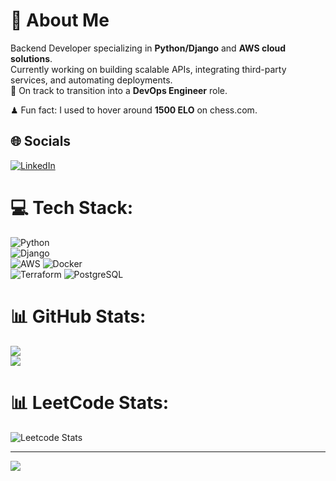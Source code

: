 # 💫 About Me
Backend Developer specializing in **Python/Django** and **AWS cloud solutions**.  
Currently working on building scalable APIs, integrating third-party services, and automating deployments.  
🚀 On track to transition into a **DevOps Engineer** role.  

♟ Fun fact: I used to hover around **1500 ELO** on chess.com.


## 🌐 Socials
[![LinkedIn](https://img.shields.io/badge/LinkedIn-%230077B5.svg?logo=linkedin&logoColor=white)](https://linkedin.com/in/amir-aini-174437171)

# 💻 Tech Stack:
![Python](https://img.shields.io/badge/Python-3776AB.svg?style=for-the-badge&logo=python&logoColor=white)  
![Django](https://img.shields.io/badge/Django-092E20.svg?style=for-the-badge&logo=django&logoColor=white)  
![AWS](https://img.shields.io/badge/AWS-FF9900.svg?style=for-the-badge&logo=amazon-aws&logoColor=white)
![Docker](https://img.shields.io/badge/Docker-2496ED.svg?style=for-the-badge&logo=docker&logoColor=white)  
![Terraform](https://img.shields.io/badge/Terraform-623CE4.svg?style=for-the-badge&logo=terraform&logoColor=white) 
![PostgreSQL](https://img.shields.io/badge/PostgreSQL-336791.svg?style=for-the-badge&logo=postgresql&logoColor=white)  

# 📊 GitHub Stats:
![](https://github-readme-stats.vercel.app/api/top-langs/?username=AmirAini&theme=city_light&hide_border=false&include_all_commits=false&count_private=true&layout=compact)  
![](https://github-readme-stats.vercel.app/api?username=AmirAini&theme=city_light&hide_border=false&include_all_commits=true&count_private=true)

# 📊 LeetCode Stats: 
![Leetcode Stats](https://leetcard.jacoblin.cool/AmirAini)

---
[![](https://visitcount.itsvg.in/api?id=AmirAini&icon=0&color=0)](https://visitcount.itsvg.in)

<!-- Proudly created with GPRM ( https://gprm.itsvg.in ) -->
